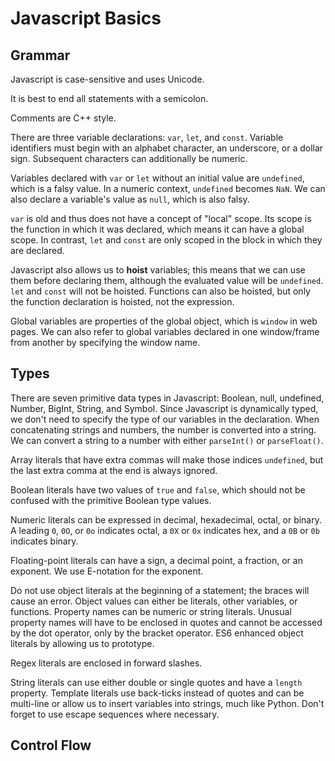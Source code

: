 # Javascript Basics

## Grammar
Javascript is case-sensitive and uses Unicode.

It is best to end all statements with a semicolon.

Comments are C++ style.

There are three variable declarations: `var`, `let`, and `const`. Variable identifiers must begin with an alphabet character, an underscore, or a dollar sign. Subsequent characters can additionally be numeric.

Variables declared with `var` or `let` without an initial value are `undefined`, which is a falsy value. In a numeric context, `undefined` becomes `NaN`. We can also declare a variable's value as `null`, which is also falsy.

`var` is old and thus does not have a concept of "local" scope. Its scope is the function in which it was declared, which means it can have a global scope. In contrast, `let` and `const` are only scoped in the block in which they are declared. 

Javascript also allows us to **hoist** variables; this means that we can use them before declaring them, although the evaluated value will be `undefined`. `let` and `const` will not be hoisted. Functions can also be hoisted, but only the function declaration is hoisted, not the expression.

Global variables are properties of the global object, which is `window` in web pages. We can also refer to global variables declared in one window/frame from another by specifying the window name.

## Types
There are seven primitive data types in Javascript: Boolean, null, undefined, Number, BigInt, String, and Symbol. Since Javascript is dynamically typed, we don't need to specify the type of our variables in the declaration. When concatenating strings and numbers, the number is converted into a string. We can convert a string to a number with either `parseInt()` or `parseFloat()`.

Array literals that have extra commas will make those indices `undefined`, but the last extra comma at the end is always ignored. 

Boolean literals have two values of `true` and `false`, which should not be confused with the primitive Boolean type values.

Numeric literals can be expressed in decimal, hexadecimal, octal, or binary. A leading `0`, `0O`, or `0o` indicates octal, a `0X` or `0x` indicates hex, and a `0B` or `0b` indicates binary.

Floating-point literals can have a sign, a decimal point, a fraction, or an exponent. We use E-notation for the exponent.

Do not use object literals at the beginning of a statement; the braces will cause an error. Object values can either be literals, other variables, or functions. Property names can be numeric or string literals. Unusual property names will have to be enclosed in quotes and cannot be accessed by the dot operator, only by the bracket operator. ES6 enhanced object literals by allowing us to prototype.

Regex literals are enclosed in forward slashes.

String literals can use either double or single quotes and have a `length` property. Template literals use back-ticks instead of quotes and can be multi-line or allow us to insert variables into strings, much like Python. Don't forget to use escape sequences where necessary.

## Control Flow
